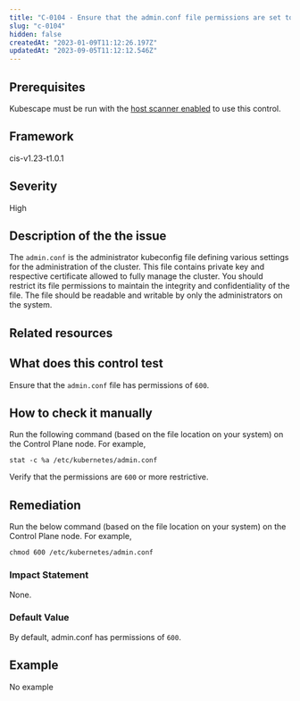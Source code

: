 ```yaml
---
title: "C-0104 - Ensure that the admin.conf file permissions are set to 600"
slug: "c-0104"
hidden: false
createdAt: "2023-01-09T11:12:26.197Z"
updatedAt: "2023-09-05T11:12:12.546Z"
---
```

## Prerequisites
Kubescape must be run with the [host scanner enabled](/docs/scanning/#the-host-scanner) to use this control.
## Framework
cis-v1.23-t1.0.1
## Severity
High
## Description of the the issue
The `admin.conf` is the administrator kubeconfig file defining various settings for the administration of the cluster. This file contains private key and respective certificate allowed to fully manage the cluster. You should restrict its file permissions to maintain the integrity and confidentiality of the file. The file should be readable and writable by only the administrators on the system.
## Related resources

## What does this control test
Ensure that the `admin.conf` file has permissions of `600`.
## How to check it manually
Run the following command (based on the file location on your system) on the Control Plane node. For example,

 
```
stat -c %a /etc/kubernetes/admin.conf

```
 Verify that the permissions are `600` or more restrictive.
## Remediation
Run the below command (based on the file location on your system) on the Control Plane node. For example,

 
```
chmod 600 /etc/kubernetes/admin.conf

```
### Impact Statement
None.
### Default Value
By default, admin.conf has permissions of `600`.
## Example
No example